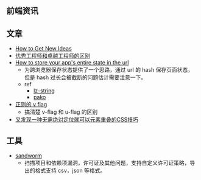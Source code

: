 ## 前端资讯

## 文章
- [How to Get New Ideas](https://read.readwise.io/feed/seen/read/01gv2ahn9syzj9zzqaxzervrbw)
- [优秀工程师和卓越工程师的区别](https://read.readwise.io/read/01gvckvnvrpbv81py0kxdkqnvt)
- [How to store your app's entire state in the url](https://www.scottantipa.com/store-app-state-in-urls)
	- 为跨浏览器保存状态提供了一个思路，通过 url 的 hash 保存页面状态，但是 hash 过长会被截断的问题估计需要注意一下。
	- ref
		- [lz-string](https://github.com/pieroxy/lz-string)
		- [pako](https://github.com/nodeca/pako)
- [正则的 v flag](https://v8.dev/features/regexp-v-flag)
	- 搞清楚 v-flag 和 u-flag 的区别
- [又发现一种无需绝对定位就可以元素重叠的CSS技巧](https://www.zhangxinxu.com/wordpress/2023/03/css-container-rule-overlap/)

## 工具
- [sandworm](https://docs.sandworm.dev/)
	- 扫描项目和依赖项漏洞，许可证及其他问题，支持自定义许可证策略，导出的格式支持 csv，json 等格式。
